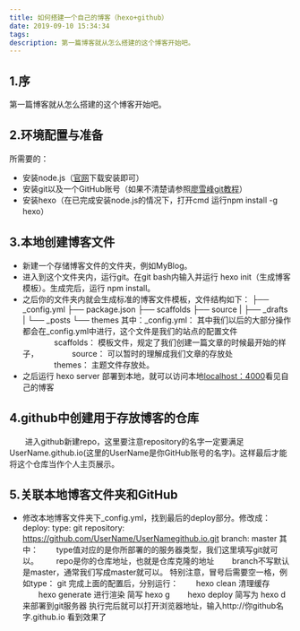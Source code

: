 ```yaml
---
title: 如何搭建一个自己的博客（hexo+github）
date: 2019-09-10 15:34:34
tags:
description: 第一篇博客就从怎么搭建的这个博客开始吧。
---
```

## 1.序
第一篇博客就从怎么搭建的这个博客开始吧。
<!-- more -->  
## 2.环境配置与准备
所需要的：
- 安装node.js（[官网](http://https://nodejs.org/en/ "官网")下载安装即可）
- 安装git以及一个GitHub账号（如果不清楚请参照[廖雪峰git教程](https://www.liaoxuefeng.com/wiki/896043488029600 "廖雪峰git教程")）
- 安装hexo（在已完成安装node.js的情况下，打开cmd 运行npm install -g hexo）

## 3.本地创建博客文件
- 新建一个存储博客文件的文件夹，例如MyBlog。
- 进入到这个文件夹内，运行git。在git bash内输入并运行 hexo init（生成博客模板）。生成完后，运行 npm install。
- 之后你的文件夹内就会生成标准的博客文件模板，文件结构如下：
├── _config.yml
├── package.json
├── scaffolds
├── source
|   ├── _drafts
|   └── _posts
└── themes
其中：_config.yml： 其中我们以后的大部分操作都会在_config.yml中进行，这个文件是我们的站点的配置文件
　　　　scaffolds： 模板文件，规定了我们创建一篇文章的时候最开始的样子，
　　　　source： 可以暂时的理解成我们文章的存放处
　　　　themes： 主题文件存放处。
- 之后运行 hexo server 部署到本地，就可以访问本地[localhost：4000](http://localhost:4000/ "localhost：4000")看见自己的博客
## 4.github中创建用于存放博客的仓库
　　进入github新建repo，这里要注意repository的名字一定要满足UserName.github.io(这里的UserName是你GitHub账号的名字)。这样最后才能将这个仓库当作个人主页展示。
## 5.关联本地博客文件夹和GitHub
- 修改本地博客文件夹下_config.yml，找到最后的deploy部分。修改成：
    	deploy:
    		type: git
    		repository: https://github.com/UserName/UserNamegithub.io.git
    		branch: master
其中：
　　type值对应的是你所部署的的服务器类型，我们这里填写git就可以。
　　repo是你的仓库地址，也就是仓库克隆的地址
　　branch不写默认是master，通常我们写成master就可以。
  特别注意，冒号后需要空一格，例如type： git
  完成上面的配置后，分别运行：
  　　hexo clean       清理缓存
  　　hexo generate 进行渲染 简写 hexo g
  　　hexo deploy    简写为 hexo d来部署到git服务器
  执行完后就可以打开浏览器地址，输入http://你github名字.github.io 看到效果了
